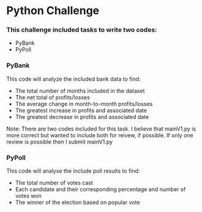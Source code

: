 # Python Challenge

### This challenge included tasks to write two codes:
  - PyBank
  - PyPoll 

### PyBank

This code will analyze the included bank data to find:
  - The total number of months included in the dataset
  - The net total of profits/losses
  - The average change in month-to-month profits/losses
  - The greatest increase in profits and associated date
  - The greatest decrease in profits and associated date
  
Note: There are two codes included for this task. I believe that mainV1.py is more correct but wanted to include both for reivew, if possible. If only one review is possible then I submit mainV1.py 

### PyPoll

This code will analyse the include poll results to find:
  - The total number of votes cast
  - Each candidate and their corresponding percentage and number of votes won
  - The winner of the election based on popular vote
